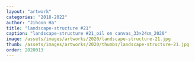 ```yaml
---
layout: "artwork"
categories: "2018-2022"
author: "Jihoon Ha"
title: "landscape-structure #21"
caption: "landscape-structure #21_oil on canvas_33×24㎝_2020"
image: /assets/images/artworks/2020/landscape-structure-21.jpg
thumb: /assets/images/artworks/2020/thumbs/landscape-structure-21.jpg
order: 2020013
---
```

